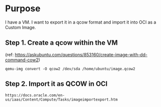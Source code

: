 # Purpose
I have a VM. I want to export it in a qcow format and import it into OCI as a Custom Image. <br/>

## Step 1. Create a qcow within the VM
(ref: https://askubuntu.com/questions/853160/create-image-with-dd-command-cow2) <br/>

```qemu-img convert -O qcow2 /dev/sda /home/ubuntu/image.qcow2```

## Step 2. Import it as QCOW in OCI <br/>
```https://docs.oracle.com/en-us/iaas/Content/Compute/Tasks/imageimportexport.htm```
